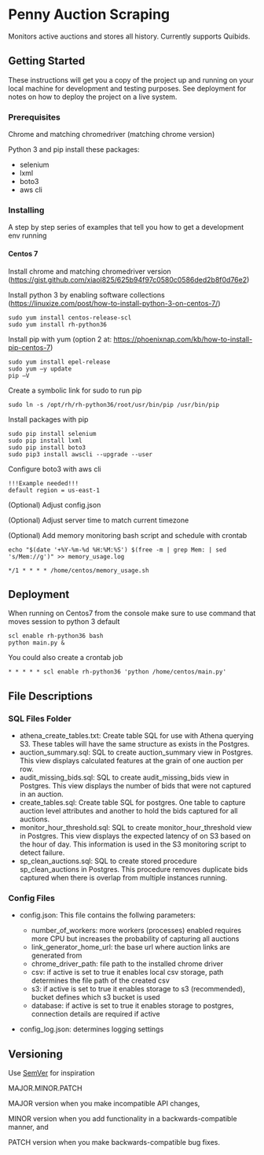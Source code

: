# Penny Auction Scraping

Monitors active auctions and stores all history. Currently supports Quibids.

## Getting Started

These instructions will get you a copy of the project up and running on your local machine for development and testing purposes. See deployment for notes on how to deploy the project on a live system.

### Prerequisites

Chrome and matching chromedriver (matching chrome version)

Python 3 and pip install these packages:
- selenium
- lxml
- boto3
- aws cli

### Installing

A step by step series of examples that tell you how to get a development env running

#### Centos 7

Install chrome and matching chromedriver version (https://gist.github.com/xiaol825/625b94f97c0580c0586ded2b8f0d76e2)

Install python 3 by enabling software collections (https://linuxize.com/post/how-to-install-python-3-on-centos-7/)
```
sudo yum install centos-release-scl
sudo yum install rh-python36
```

Install pip with yum (option 2 at: https://phoenixnap.com/kb/how-to-install-pip-centos-7)
```
sudo yum install epel-release
sudo yum –y update
pip –V
```

Create a symbolic link for sudo to run pip
```
sudo ln -s /opt/rh/rh-python36/root/usr/bin/pip /usr/bin/pip
```

Install packages with pip
```
sudo pip install selenium
sudo pip install lxml
sudo pip install boto3
sudo pip3 install awscli --upgrade --user
```

Configure boto3 with aws cli
```
!!!Example needed!!!
default region = us-east-1
```

(Optional) Adjust config.json

(Optional) Adjust server time to match current timezone

(Optional) Add memory monitoring bash script and schedule with crontab
```
echo "$(date '+%Y-%m-%d %H:%M:%S') $(free -m | grep Mem: | sed 's/Mem://g')" >> memory_usage.log
```
```
*/1 * * * * /home/centos/memory_usage.sh
```


## Deployment

When running on Centos7 from the console make sure to use command that moves session to python 3 default
```
scl enable rh-python36 bash
python main.py &
```

You could also create a crontab job
```
* * * * * scl enable rh-python36 'python /home/centos/main.py'
```


## File Descriptions

### SQL Files Folder

- athena_create_tables.txt: Create table SQL for use with Athena querying S3. These tables will have the same structure as exists in the Postgres.
- auction_summary.sql: SQL to create auction_summary view in Postgres. This view displays calculated features at the grain of one auction per row.
- audit_missing_bids.sql: SQL to create audit_missing_bids view in Postgres. This view displays the number of bids that were not captured in an auction.
- create_tables.sql: Create table SQL for postgres. One table to capture auction level attributes and another to hold the bids captured for all auctions.
- monitor_hour_threshold.sql: SQL to create monitor_hour_threshold view in Postgres. This view displays the expected latency of on S3 based on the hour of day. This information is used in the S3 monitoring script to detect failure.
- sp_clean_auctions.sql: SQL to create stored procedure sp_clean_auctions in Postgres. This procedure removes duplicate bids captured when there is overlap from multiple instances running.

### Config Files

- config.json: This file contains the follwing parameters:
	- number_of_workers: more workers (processes) enabled requires more CPU but increases the probability of capturing all auctions
	- link_generator_home_url: the base url where auction links are generated from
	- chrome_driver_path: file path to the installed chrome driver
	- csv: if active is set to true it enables local csv storage, path determines the file path of the created csv
	- s3: if active is set to true it enables storage to s3 (recommended), bucket defines which s3 bucket is used
	- database: if active is set to true it enables storage to postgres, connection details are required if active

- config_log.json: determines logging settings
	

## Versioning

Use [SemVer](http://semver.org/) for inspiration

MAJOR.MINOR.PATCH

MAJOR version when you make incompatible API changes,

MINOR version when you add functionality in a backwards-compatible manner, and

PATCH version when you make backwards-compatible bug fixes.
